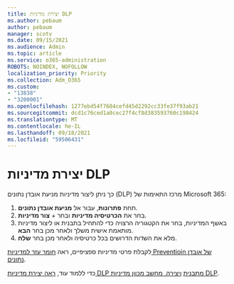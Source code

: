 ```yaml
---
title: יצירת מדיניות DLP
ms.author: pebaum
author: pebaum
manager: scotv
ms.date: 09/15/2021
ms.audience: Admin
ms.topic: article
ms.service: o365-administration
ROBOTS: NOINDEX, NOFOLLOW
localization_priority: Priority
ms.collection: Adm_O365
ms.custom:
- "13838"
- "3200001"
ms.openlocfilehash: 1277ebd54f7684cefd45d2292cc33fe37f93ab21
ms.sourcegitcommit: dcd1c76ced1a0cec27f4cf8d383593760c198424
ms.translationtype: MT
ms.contentlocale: he-IL
ms.lasthandoff: 09/18/2021
ms.locfileid: "59506431"
---
```

# <a name="create-dlp-policy"></a>יצירת מדיניות DLP

כך ניתן ליצור מדיניות מניעת אובדן נתונים (DLP) מרכז התאימות של Microsoft 365:

1. תחת **פתרונות**, עבור אל **מניעת אובדן נתונים**.
1. בחר את **הכרטיסיה מדיניות** ובחר + **צור מדיניות**.   
1. באשף המדיניות, בחר את הקטגוריה הרצויה כדי להתחיל בתבנית או ליצור מדיניות מותאמת אישית משלך ולאחר מכן בחר **הבא**.
1. מלא את השדות הדרושים בכל כרטיסיה ולאחר מכן בחר **שלח**.

לקבלת פרטי מדיניות ספציפיים, ראה [חומר עזר למדיניות Preventioin של אובדן נתונים](https://docs.microsoft.com/microsoft-365/compliance/dlp-policy-reference).

כדי ללמוד עוד, [ראה יצירת מדיניות DLP מתבנית](https://docs.microsoft.com/microsoft-365/compliance/create-a-dlp-policy-from-a-template) [ויצירה, מחשב מכוון מדיניות DLP](https://docs.microsoft.com/microsoft-365/compliance/create-test-tune-dlp-policy).